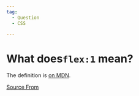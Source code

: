 ```yaml
---
tag:
  - Question
  - CSS

---
```

  
# What does`flex:1` mean?

The definition is [on MDN](https://developer.mozilla.org/en-US/docs/Web/CSS/flex).


[Source From](https://bigfrontend.dev/question/flex-1)

  